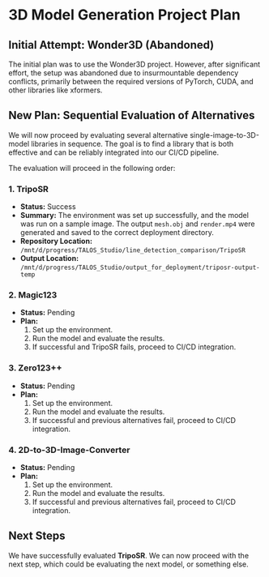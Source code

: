 # 3D Model Generation Project Plan

## Initial Attempt: Wonder3D (Abandoned)

The initial plan was to use the Wonder3D project. However, after significant effort, the setup was abandoned due to insurmountable dependency conflicts, primarily between the required versions of PyTorch, CUDA, and other libraries like xformers.

## New Plan: Sequential Evaluation of Alternatives

We will now proceed by evaluating several alternative single-image-to-3D-model libraries in sequence. The goal is to find a library that is both effective and can be reliably integrated into our CI/CD pipeline.

The evaluation will proceed in the following order:

### 1. TripoSR
*   **Status:** Success
*   **Summary:** The environment was set up successfully, and the model was run on a sample image. The output `mesh.obj` and `render.mp4` were generated and saved to the correct deployment directory.
*   **Repository Location:** `/mnt/d/progress/TALOS_Studio/line_detection_comparison/TripoSR`
*   **Output Location:** `/mnt/d/progress/TALOS_Studio/output_for_deployment/triposr-output-temp`

### 2. Magic123
*   **Status:** Pending
*   **Plan:**
    1.  Set up the environment.
    2.  Run the model and evaluate the results.
    3.  If successful and TripoSR fails, proceed to CI/CD integration.

### 3. Zero123++
*   **Status:** Pending
*   **Plan:**
    1.  Set up the environment.
    2.  Run the model and evaluate the results.
    3.  If successful and previous alternatives fail, proceed to CI/CD integration.

### 4. 2D-to-3D-Image-Converter
*   **Status:** Pending
*   **Plan:**
    1.  Set up the environment.
    2.  Run the model and evaluate the results.
    3.  If successful and previous alternatives fail, proceed to CI/CD integration.

## Next Steps

We have successfully evaluated **TripoSR**. We can now proceed with the next step, which could be evaluating the next model, or something else.